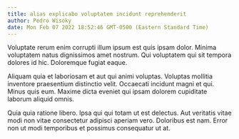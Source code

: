 ```yaml
---
title: alias explicabo voluptatem incidunt reprehenderit
author: Pedro Wisoky
date: Mon Feb 07 2022 18:52:46 GMT-0500 (Eastern Standard Time)
---
```

Voluptate rerum enim corrupti illum ipsum est quis ipsam dolor. Minima voluptatem natus dignissimos amet nostrum. Qui voluptatem qui sit tempora dolores id hic. Doloremque fugiat eaque.

 Aliquam quia et laboriosam et aut qui animi voluptas. Voluptas mollitia inventore praesentium distinctio velit. Occaecati incidunt magni et qui. Minus quis eum. Maxime dicta eveniet qui ipsam dolorem cupiditate laborum aliquid omnis.

 Quia quia ratione libero. Ipsa qui qui totam ut est delectus. Aut veritatis vitae modi non vitae consectetur adipisci aperiam vero. Doloribus est nam. Error non ut modi temporibus et possimus consequatur ut at.